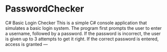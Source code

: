 # PasswordChecker
C# Basic Login Checker This is a simple C# console application that simulates a basic login system. The program first prompts the user to enter a username, followed by a password. If the password is incorrect, the user is given up to 3 attempts to get it right. If the correct password is entered, access is granted —
